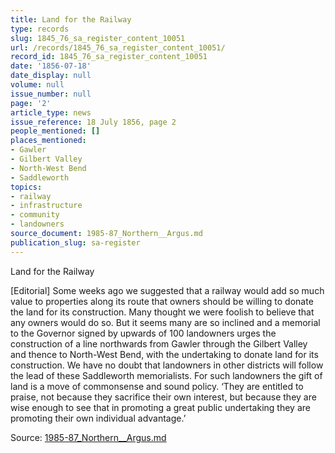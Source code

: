 ```yaml
---
title: Land for the Railway
type: records
slug: 1845_76_sa_register_content_10051
url: /records/1845_76_sa_register_content_10051/
record_id: 1845_76_sa_register_content_10051
date: '1856-07-18'
date_display: null
volume: null
issue_number: null
page: '2'
article_type: news
issue_reference: 18 July 1856, page 2
people_mentioned: []
places_mentioned:
- Gawler
- Gilbert Valley
- North-West Bend
- Saddleworth
topics:
- railway
- infrastructure
- community
- landowners
source_document: 1985-87_Northern__Argus.md
publication_slug: sa-register
---
```


Land for the Railway

[Editorial] Some weeks ago we suggested that a railway would add so much value to properties along its route that owners should be willing to donate the land for its construction.  Many thought we were foolish to believe that any owners would do so.  But it seems many are so inclined and a memorial to the Governor signed by upwards of 100 landowners urges the construction of a line northwards from Gawler through the Gilbert Valley and thence to North-West Bend, with the undertaking to donate land for its construction.  We have no doubt that landowners in other districts will follow the lead of these Saddleworth memorialists.  For such landowners the gift of land is a move of commonsense and sound policy.  ‘They are entitled to praise, not because they sacrifice their own interest, but because they are wise enough to see that in promoting a great public undertaking they are promoting their own individual advantage.’

Source: [1985-87_Northern__Argus.md](/downloads/markdown/1985-87_Northern__Argus.md)
